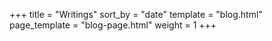 +++
title = "Writings"
sort_by = "date"
template = "blog.html"
page_template = "blog-page.html"
weight = 1
+++
